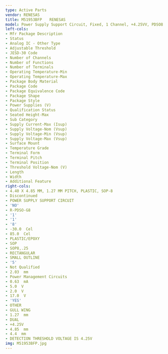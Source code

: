 ```yaml
---
type: Active Parts
vendor: RENESAS
title: M51953BFP　　RENESAS
model: Power Supply Support Circuit, Fixed, 1 Channel, +4.25VV, PDSO8
left-cols:
- Mfr Package Description
- Status
- Analog IC - Other Type
- Adjustable Threshold
- JESD-30 Code
- Number of Channels
- Number of Functions
- Number of Terminals
- Operating Temperature-Min
- Operating Temperature-Max
- Package Body Material
- Package Code
- Package Equivalence Code
- Package Shape
- Package Style
- Power Supplies (V)
- Qualification Status
- Seated Height-Max
- Sub Category
- Supply Current-Max (Isup)
- Supply Voltage-Nom (Vsup)
- Supply Voltage-Min (Vsup)
- Supply Voltage-Max (Vsup)
- Surface Mount
- Temperature Grade
- Terminal Form
- Terminal Pitch
- Terminal Position
- Threshold Voltage-Nom (V)
- Length
- Width
- Additional Feature
right-cols:
- 4.40 X 4.85 MM, 1.27 MM PITCH, PLASTIC, SOP-8
- Discontinued
- POWER SUPPLY SUPPORT CIRCUIT
- 'NO'
- R-PDSO-G8
- '1'
- '1'
- '8'
- -30.0  Cel
- 85.0  Cel
- PLASTIC/EPOXY
- SOP
- SOP8,.25
- RECTANGULAR
- SMALL OUTLINE
- '5'
- Not Qualified
- 2.03  mm
- Power Management Circuits
- 0.63  mA
- 5.0  V
- 2.0  V
- 17.0  V
- 'YES'
- OTHER
- GULL WING
- 1.27  mm
- DUAL
- +4.25V
- 4.85  mm
- 4.4  mm
- DETECTION THRESHOLD VOLTAGE IS 4.25V
img: M51953BFP.jpg
---
```

